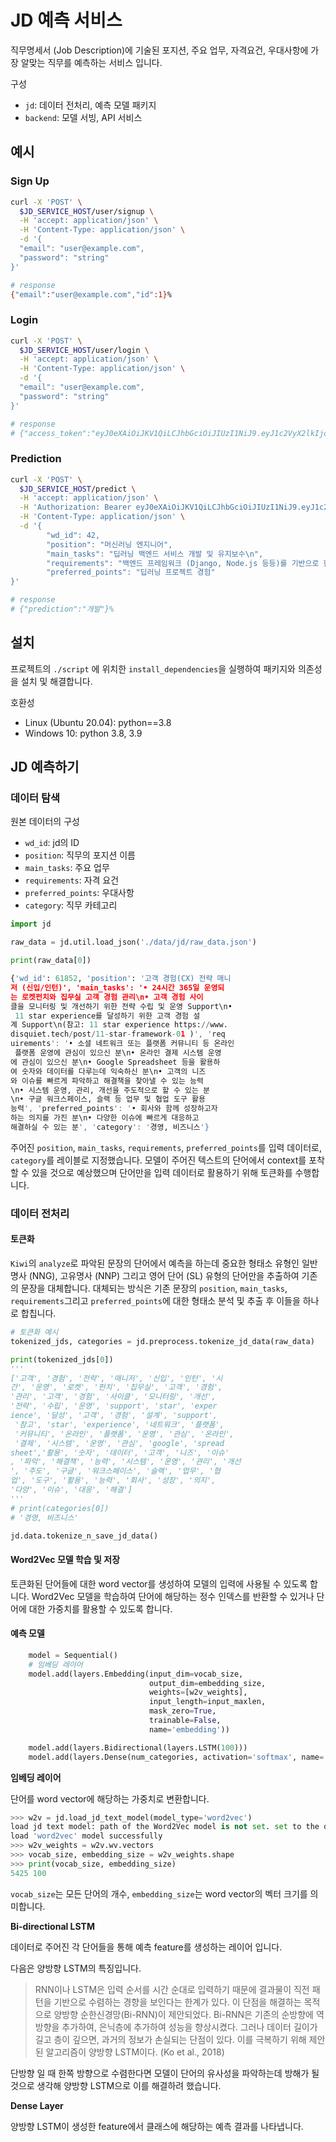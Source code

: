 # JD 예측 서비스
직무명세서 (Job Description)에 기술된 포지션, 주요 업무, 자격요건, 우대사항에 가장 알맞는 직무를 예측하는 서비스 입니다.

구성
* `jd`: 데이터 전처리, 예측 모델 패키지
* `backend`: 모델 서빙, API 서비스

## 예시
### Sign Up
```bash
curl -X 'POST' \
  $JD_SERVICE_HOST/user/signup \
  -H 'accept: application/json' \
  -H 'Content-Type: application/json' \
  -d '{
  "email": "user@example.com",
  "password": "string"
}'

# response
{"email":"user@example.com","id":1}%
```
### Login
```bash
curl -X 'POST' \
  $JD_SERVICE_HOST/user/login \
  -H 'accept: application/json' \
  -H 'Content-Type: application/json' \
  -d '{
  "email": "user@example.com",
  "password": "string"
}'

# response
# {"access_token":"eyJ0eXAiOiJKV1QiLCJhbGciOiJIUzI1NiJ9.eyJ1c2VyX2lkIjoidXNlckBleGFtcGxlLmNvbSIsImV4cGlyZXMiOjE2MjQzMzM0NDUuNzAwNjE5fQ.NmlsQxjaXpg5UD_RZgV9IvkyzeWRIEuE9aRP3QJP7Nk"}%
```
### Prediction
```bash
curl -X 'POST' \
  $JD_SERVICE_HOST/predict \
  -H 'accept: application/json' \
  -H 'Authorization: Bearer eyJ0eXAiOiJKV1QiLCJhbGciOiJIUzI1NiJ9.eyJ1c2VyX2lkIjoidXNlckBleGFtcGxlLmNvbSIsImV4cGlyZXMiOjE2MjQzMzM0NDUuNzAwNjE5fQ.NmlsQxjaXpg5UD_RZgV9IvkyzeWRIEuE9aRP3QJP7Nk' \
  -H 'Content-Type: application/json' \
  -d '{
        "wd_id": 42,
        "position": "머신러닝 엔지니어",
        "main_tasks": "딥러닝 백엔드 서비스 개발 및 유지보수\n",
        "requirements": "백엔드 프레임워크 (Django, Node.js 등등)를 기반으로 한 백엔드 서비스 개발 경험\n머신러닝에 대한 이해\n데이터베이스 구축 경험",
        "preferred_points": "딥러닝 프로젝트 경험"
}'

# response
# {"prediction":"개발"}%
```
## 설치
프로젝트의 `./script` 에 위치한 `install_dependencies`을 실행하여 패키지와 의존성을 설치 및 해결합니다.

호환성
* Linux (Ubuntu 20.04): python==3.8
* Windows 10: python 3.8, 3.9

## JD 예측하기
### 데이터 탐색
원본 데이터의 구성
* `wd_id`: jd의 ID
* `position`: 직무의 포지션 이름
* `main_tasks`: 주요 업무
* `requirements`: 자격 요건
* `preferred_points`: 우대사항
* `category`: 직무 카테고리


```python
import jd

raw_data = jd.util.load_json('./data/jd/raw_data.json')

print(raw_data[0])

{'wd_id': 61852, 'position': '고객 경험(CX) 전략 매니
저 (신입/인턴)', 'main_tasks': '• 24시간 365일 운영되
는 로켓펀치와 집무실 고객 경험 관리\n• 고객 경험 사이
클을 모니터링 및 개선하기 위한 전략 수립 및 운영 Support\n•
 11 star experience를 달성하기 위한 고객 경험 설
계 Support\n(참고: 11 star experience https://www.
disquiet.tech/post/11-star-framework-01 )', 'req
uirements': '• 소셜 네트워크 또는 플랫폼 커뮤니티 등 온라인
 플랫폼 운영에 관심이 있으신 분\n• 온라인 결제 시스템 운영
에 관심이 있으신 분\n• Google Spreadsheet 등을 활용하
여 숫자와 데이터를 다루는데 익숙하신 분\n• 고객의 니즈
와 이슈를 빠르게 파악하고 해결책을 찾아낼 수 있는 능력
\n• 시스템 운영, 관리, 개선을 주도적으로 할 수 있는 분
\n• 구글 워크스페이스, 슬랙 등 업무 및 협업 도구 활용
능력', 'preferred_points': '• 회사와 함께 성장하고자
하는 의지를 가진 분\n• 다양한 이슈에 빠르게 대응하고
해결하실 수 있는 분', 'category': '경영, 비즈니스'}
```

주어진 `position`, `main_tasks`, `requirements`, `preferred_points`를 입력 데이터로, `category`를 레이블로 지정했습니다. 모델이 주어진 텍스트의 단어에서 context를 포착할 수 있을 것으로 예상했으며 단어만을 입력 데이터로 활용하기 위해 토큰화를 수행합니다. 
### 데이터 전처리
#### 토큰화
`Kiwi`의 `analyze`로 파악된 문장의 단어에서 예측을 하는데 중요한 형태소 유형인 일반명사 (NNG), 고유명사 (NNP) 그리고 영어 단어 (SL) 유형의 단어만을 추출하여 기존의 문장을 대체합니다. 대체되는 방식은 기존 문장의 `position`, `main_tasks`, `requirements`그리고 `preferred_points`에 대한 형태소 분석 및 추출 후 이들을 하나로 합칩니다.

```python
# 토큰화 예시
tokenized_jds, categories = jd.preprocess.tokenize_jd_data(raw_data)

print(tokenized_jds[0])
'''
['고객', '경험', '전략', '매니저', '신입', '인턴', '시
간', '운영', '로켓', '펀치', '집무실', '고객', '경험', 
'관리', '고객', '경험', '사이클', '모니터링', '개선', 
'전략', '수립', '운영', 'support', 'star', 'exper
ience', '달성', '고객', '경험', '설계', 'support',
 '참고', 'star', 'experience', '네트워크', '플랫폼',
 '커뮤니티', '온라인', '플랫폼', '운영', '관심', '온라인',
 '결제', '시스템', '운영', '관심', 'google', 'spread
sheet','활용', '숫자', '데이터', '고객', '니즈', '이슈'
, '파악', '해결책', '능력', '시스템', '운영', '관리', '개선
', '주도', '구글', '워크스페이스', '슬랙', '업무', '협
업', '도구', '활용', '능력', '회사', '성장', '의지', 
'다양', '이슈', '대응', '해결']
'''
# print(categories[0])
# '경영, 비즈니스'

jd.data.tokenize_n_save_jd_data()
```
#### Word2Vec 모델 학습 및 저장
토큰화된 단어들에 대한 word vector를 생성하여 모델의 입력에 사용될 수 있도록 합니다. Word2Vec 모델을 학습하여 단어에 해당하는 정수 인덱스를 반환할 수 있거나 단어에 대한 가중치를 활용할 수 있도록 합니다.

#### 예측 모델
```python
    model = Sequential()
    # 임베딩 레이어
    model.add(layers.Embedding(input_dim=vocab_size,
                               output_dim=embedding_size,
                               weights=[w2v_weights],
                               input_length=input_maxlen,
                               mask_zero=True,
                               trainable=False,
                               name='embedding'))

    model.add(layers.Bidirectional(layers.LSTM(100)))
    model.add(layers.Dense(num_categories, activation='softmax', name='prediction'))
```
**임베딩 레이어**

단어를 word vector에 해당하는 가중치로 변환합니다.

```python
>>> w2v = jd.load_jd_text_model(model_type='word2vec')
load jd text model: path of the Word2Vec model is not set. set to the default value.
load 'word2vec' model successfully
>>> w2v_weights = w2v.wv.vectors
>>> vocab_size, embedding_size = w2v_weights.shape
>>> print(vocab_size, embedding_size)
5425 100
```
`vocab_size`는 모든 단어의 개수, `embedding_size`는 word vector의 벡터 크기를 의미합니다.

**Bi-directional LSTM**

데이터로 주어진 각 단어들을 통해 예측 feature를 생성하는 레이어 입니다. 

다음은 양방향 LSTM의 특징입니다.
> RNN이나 LSTM은 입력 순서를 시간 순대로 입력하기 때문에 결과물이 직전 패턴을 기반으로 수렴하는 경향을 보인다는 한계가 있다. 이 단점을 해결하는 목적으로 양방향 순한신경망(Bi-RNN)이 제안되었다. Bi-RNN은 기존의 순방향에 역방향을 추가하여, 은닉층에 추가하여 성능을 향상시켰다.
 그러나 데이터 길이가 길고 층이 깊으면, 과거의 정보가 손실되는 단점이 있다. 이를 극복하기 위해 제안된 알고리즘이 양방향 LSTM이다. (Ko et al., 2018)

단방향 일 때 한쪽 방향으로 수렴한다면 모델이 단어의 유사성을 파악하는데 방해가 될 것으로 생각해 양방향 LSTM으로 이를 해결하려 했습니다.

**Dense Layer**

양방향 LSTM이 생성한 feature에서 클래스에 해당하는 예측 결과를 나타냅니다.
